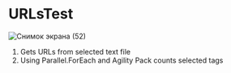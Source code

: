 # URLsTest

![Снимок экрана (52)](https://user-images.githubusercontent.com/87174692/213468375-dd918489-9f15-4bc3-a717-0b16c72571e1.png)

1. Gets URLs from selected text file
2. Using Parallel.ForEach and Agility Pack counts selected tags
